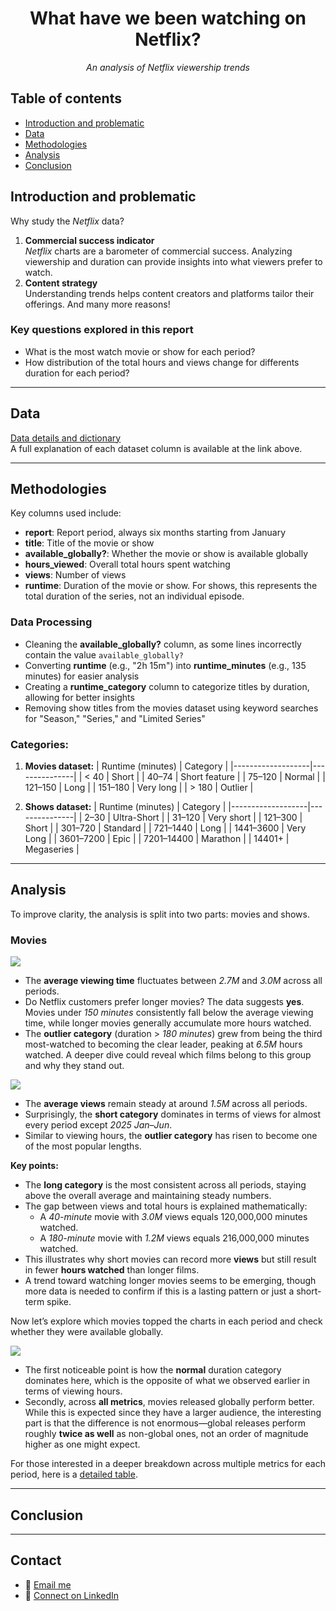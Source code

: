 <div align="center">

# What have we been watching on Netflix?   
*An analysis of Netflix viewership trends*

</div>

## Table of contents
- [Introduction and problematic](#introduction-and-problematic)  
- [Data](#data)  
- [Methodologies](#methodologies)  
- [Analysis](#analysis)  
- [Conclusion](#conclusion)


## Introduction and problematic  
Why study the *Netflix* data?   
1. **Commercial success indicator**   
  *Netflix* charts are a barometer of commercial success. Analyzing viewership and duration can provide insights into what viewers prefer to watch.
2. **Content strategy**    
   Understanding trends helps content creators and platforms tailor their offerings.
And many more reasons! 

### Key questions explored in this report  
- What is the most watch movie or show for each period?
- How distribution of the total hours and views change for differents duration for each period?

---

## Data   
[Data details and dictionary](https://github.com/rfordatascience/tidytuesday/blob/main/data/2025/2025-07-29/readme.md)  
A full explanation of each dataset column is available at the link above.  

---

## Methodologies
Key columns used include:
- **report**: Report period, always six months starting from January
- **title**: Title of the movie or show
- **available_globally?**: Whether the movie or show is available globally
- **hours_viewed**: Overall total hours spent watching
- **views**: Number of views
- **runtime**: Duration of the movie or show. For shows, this represents the total duration of the series, not an individual episode.

### Data Processing
- Cleaning the **available_globally?** column, as some lines incorrectly contain the value `available_globally?`
- Converting **runtime** (e.g., "2h 15m") into **runtime_minutes** (e.g., 135 minutes) for easier analysis
- Creating a **runtime_category** column to categorize titles by duration, allowing for better insights
- Removing show titles from the movies dataset using keyword searches for "Season," "Series," and "Limited Series"

### Categories:
1. **Movies dataset:**
   | Runtime (minutes) | Category      |
   |-------------------|---------------|
   | < 40              | Short         |
   | 40–74             | Short feature |
   | 75–120            | Normal        |
   | 121–150           | Long          |
   | 151–180           | Very long     |
   | > 180             | Outlier       |

2. **Shows dataset:**
   | Runtime (minutes) | Category      |
   |-------------------|---------------|
   | 2–30              | Ultra-Short   |
   | 31–120            | Very short    |
   | 121–300           | Short         |
   | 301–720           | Standard      |
   | 721–1440          | Long          |
   | 1441–3600         | Very Long     |
   | 3601–7200         | Epic          |
   | 7201–14400        | Marathon      |
   | 14401+            | Megaseries    |

   
---

## Analysis
To improve clarity, the analysis is split into two parts: movies and shows.

### Movies
![](https://github.com/FabienHaury/TidyTuesday/blob/main/2025/What%20have%20we%20been%20watching%20on%20Netflix%3F/Plots/Graphics/graph_movies_hours.png)  

- The **average viewing time** fluctuates between *2.7M* and *3.0M* across all periods.  
- Do Netflix customers prefer longer movies? The data suggests **yes**. Movies under *150 minutes* consistently fall below the average viewing time, while longer movies generally accumulate more hours watched.  
- The **outlier category** (duration > *180 minutes*) grew from being the third most-watched to becoming the clear leader, peaking at *6.5M* hours watched. A deeper dive could reveal which films belong to this group and why they stand out.  

![](https://github.com/FabienHaury/TidyTuesday/blob/main/2025/What%20have%20we%20been%20watching%20on%20Netflix%3F/Plots/Graphics/graph_movies_views.png)  

- The **average views** remain steady at around *1.5M* across all periods.  
- Surprisingly, the **short category** dominates in terms of views for almost every period except *2025 Jan–Jun*.  
- Similar to viewing hours, the **outlier category** has risen to become one of the most popular lengths.  

**Key points:**  
- The **long category** is the most consistent across all periods, staying above the overall average and maintaining steady numbers.  
- The gap between views and total hours is explained mathematically:  
  - A *40-minute* movie with *3.0M* views equals 120,000,000 minutes watched.  
  - A *180-minute* movie with *1.2M* views equals 216,000,000 minutes watched.  
- This illustrates why short movies can record more **views** but still result in fewer **hours watched** than longer films.  
- A trend toward watching longer movies seems to be emerging, though more data is needed to confirm if this is a lasting pattern or just a short-term spike.  

Now let’s explore which movies topped the charts in each period and check whether they were available globally.  

![](https://github.com/FabienHaury/TidyTuesday/blob/main/2025/What%20have%20we%20been%20watching%20on%20Netflix%3F/Plots/Tables/tab_movies_best_title.png)  

- The first noticeable point is how the **normal** duration category dominates here, which is the opposite of what we observed earlier in terms of viewing hours.  
- Secondly, across **all metrics**, movies released globally perform better. While this is expected since they have a larger audience, the interesting part is that the difference is not enormous—global releases perform roughly **twice as well** as non-global ones, not an order of magnitude higher as one might expect.  

For those interested in a deeper breakdown across multiple metrics for each period, here is a [detailed table](https://github.com/FabienHaury/TidyTuesday/blob/main/2025/What%20have%20we%20been%20watching%20on%20Netflix%3F/Plots/Tables/tab_movies_report_avail_cat.png).  



---

## Conclusion
<!--
But we do need to keep in mind that the dataset does not always separate movies in th eright number (e.g LoTR movies might be count as one instead of three, which will makes it fall into **outlier** category)
-->
---
## Contact   
- 📧 [Email me](mailto:67912775+FabienHaury@users.noreply.github.com)
- 💼 [Connect on LinkedIn](https://www.linkedin.com/in/fabienhaury/)
